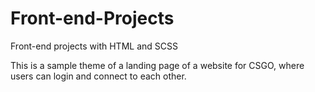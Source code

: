 # Front-end-Projects
Front-end projects with HTML and SCSS

This is a sample theme of a landing page of a website for CSGO, where users can login and connect to each other.
